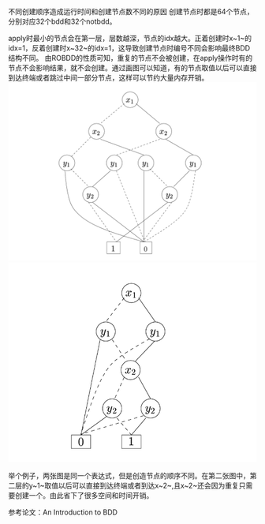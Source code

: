 不同创建顺序造成运行时间和创建节点数不同的原因
创建节点时都是64个节点，分别对应32个bdd和32个notbdd。

apply时最小的节点会在第一层，层数越深，节点的idx越大。正着创建时x~1~的idx=1，反着创建时x~32~的idx=1，这导致创建节点时编号不同会影响最终BDD结构不同。
由ROBDD的性质可知，重复的节点不会被创建，在apply操作时有的节点不会影响结果，就不会创建。通过画图可以知道，有的节点取值以后可以直接到达终端或者跳过中间一部分节点，这样可以节约大量内存开销。
![BDD1](./img/BDD1.png)
![BDD2](./img/BDD2.png)

举个例子，两张图是同一个表达式，但是创造节点的顺序不同。在第二张图中，第二层的y~1~取值以后可以直接到达终端或者到达x~2~,且x~2~还会因为重复只需要创建一个。由此省下了很多空间和时间开销。

参考论文：An Introduction to BDD